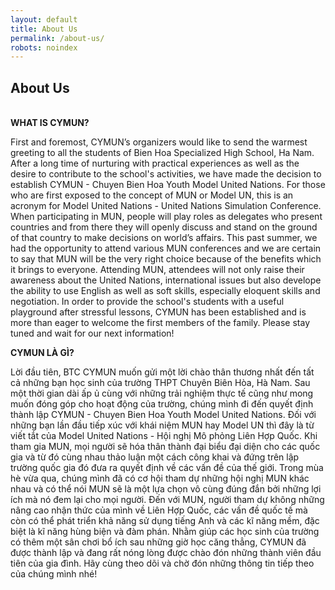 ```yaml
---
layout: default
title: About Us
permalink: /about-us/
robots: noindex
---
```

<h2>About Us</h2>
<br>
<div>
<strong>WHAT IS CYMUN?</strong>
<p>
First and foremost, CYMUN’s organizers would like to send the warmest greeting to all the students of Bien Hoa Specialized High School, Ha Nam. After a long time of nurturing with practical experiences as well as the desire to contribute to the school's activities, we have made the decision to establish CYMUN - Chuyen Bien Hoa Youth Model United Nations.
For those who are first exposed to the concept of MUN or Model UN, this is an acronym for Model United Nations - United Nations Simulation Conference. When participating in MUN, people will play roles as delegates who present countries and from there they will openly discuss and stand on the ground of that country to make decisions on world’s affairs.
This past summer, we had the opportunity to attend various MUN conferences and we are certain to say that MUN will be the very right choice because of the benefits which it brings to everyone. Attending MUN, attendees will not only raise their awareness about the United Nations, international issues but also develope the ability to use English as well as soft skills, especially eloquent skills and negotiation.
In order to provide the school's students with a useful playground after stressful lessons, CYMUN has been established and is more than eager to welcome the first members of the family. Please stay tuned and wait for our next information!
</p>
</div>
<div>
<strong>CYMUN LÀ GÌ?</strong>
<p>
Lời đầu tiên, BTC CYMUN muốn gửi một lời chào thân thương nhất đến tất cả những bạn học sinh của trường THPT Chuyên Biên Hòa, Hà Nam. Sau một thời gian dài ấp ủ cùng với những trải nghiệm thực tế cũng như mong muốn đóng góp cho hoạt động của trường, chúng mình đi đến quyết định thành lập CYMUN - Chuyen Bien Hoa Youth Model United Nations.
Đối với những bạn lần đầu tiếp xúc với khái niệm MUN hay Model UN thì đây là từ viết tắt của Model United Nations - Hội nghị Mô phỏng Liên Hợp Quốc. Khi tham gia MUN, mọi người sẽ hóa thân thành đại biểu đại diện cho các quốc gia và từ đó cùng nhau thảo luận một cách công khai và đứng trên lập trường quốc gia đó đưa ra quyết định về các vấn đề của thế giới.
Trong mùa hè vừa qua, chúng mình đã có cơ hội tham dự những hội nghị MUN khác nhau và có thể nói MUN sẽ là một lựa chọn vô cùng đúng đắn bởi những lợi ích mà nó đem lại cho mọi người. Đến với MUN, người tham dự không những nâng cao nhận thức của mình về Liên Hợp Quốc, các vấn đề quốc tế mà còn có thể phát triển khả năng sử dụng tiếng Anh và các kĩ năng mềm, đặc biệt là kĩ năng hùng biện và đàm phán.
Nhằm giúp các học sinh của trường có thêm một sân chơi bổ ích sau những giờ học căng thẳng, CYMUN đã được thành lập và đang rất nóng lòng được chào đón những thành viên đầu tiên của gia đình. Hãy cùng theo dõi và chờ đón những thông tin tiếp theo của chúng mình nhé!
</p>
</div>